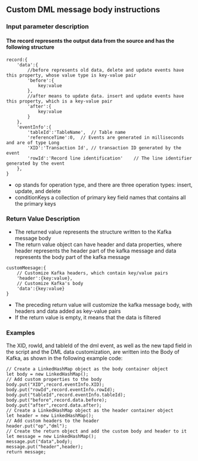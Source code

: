 ## Custom DML message body instructions

### Input parameter description

#### The record represents the output data from the source and has the following structure

```
record:{
    'data':{
    	//before represents old data, delete and update events have this property, whose value type is key-value pair
    	'before':{
    		key:value
    	},
    	//after means to update data. insert and update events have this property, which is a key-value pair
    	'after':{
    		key:value
    	}
    },
    'eventInfo':{
    	'tableId':'TableName',	// Table name
    	'referenceTime':0,	// Events are generated in milliseconds and are of type Long
    	'XID':'Transaction Id',	// transaction ID generated by the event
    	'rowId':'Record line identification'	// The line identifier generated by the event
    },
}
```

* op stands for operation type, and there are three operation types: insert, update, and delete
* conditionKeys a collection of primary key field names that contains all the primary keys

### Return Value Description

* The returned value represents the structure written to the Kafka message body
* The return value object can have header and data properties, where header represents the header part of the kafka message and data represents the body part of the kafka message

```
customMeesage:{
	// Customize Kafka headers, which contain key/value pairs
	'header':{key:value},
	// Customize Kafka's body
	'data':{key:value}
}
```

* The preceding return value will customize the kafka message body, with headers and data added as key-value pairs
* If the return value is empty, it means that the data is filtered

### Examples

The XID, rowId, and tableId of the dml event, as well as the new tapd field in the script and the DML data customization, are written into the Body of Kafka, as shown in the following example code:

```
// Create a LinkedHashMap object as the body container object
let body = new LinkedHashMap();
// Add custom properties to the body
body.put("XID",record.eventInfo.XID);
body.put("rowId",record.eventInfo.rowId);
body.put("tableId",record.eventInfo.tableId);
body.put("before",record.data.before);
body.put("after",record.data.after);
// Create a LinkedHashMap object as the header container object
let header = new LinkedHashMap();
// Add custom headers to the header
header.put("op","dml");
// Create the return object and add the custom body and header to it
let message = new LinkedHashMap();
message.put("data",body);
message.put("header",header);
return message;
```
